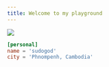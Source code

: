 ```yaml
---
title: Welcome to my playground
---
```


<img src="cover.png">

```toml
[personal]
name = 'sudogod'
city = 'Phnompenh, Cambodia'
```